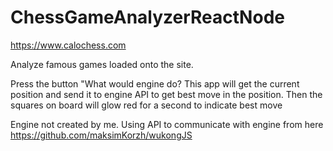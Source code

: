 # ChessGameAnalyzerReactNode

https://www.calochess.com

Analyze famous games loaded onto the site.

Press the button "What would engine do? 
This app will get the current position and send it to engine API to get best move in the position.
Then the squares on board will glow red for a second to indicate best move





Engine not created by me. Using API to communicate with engine from here https://github.com/maksimKorzh/wukongJS




